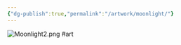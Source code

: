 ```yaml
---
{"dg-publish":true,"permalink":"/artwork/moonlight/"}
---
```


![Moonlight2.png](/img/user/Artwork/Moonlight2.png)
#art 
